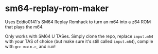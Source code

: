 # sm64-replay-rom-maker
Uses Eddio0141's SM64 Replay Romhack to turn an m64 into a z64 ROM that plays the m64.

Only works with SM64 U TASes. Simply clone the repo, replace `input.m64` with your TAS of choice (but make sure it's still called `input.m64`), compile with `gcc main.c`, and run!